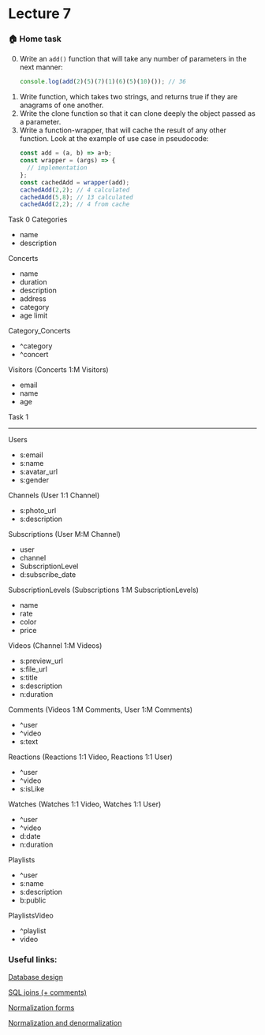 # Lecture 7

### :house: Home task

0. Write an `add()` function that will take any number of parameters in the next manner:
   ```js
   console.log(add(2)(5)(7)(1)(6)(5)(10)()); // 36
1. Write function, which takes two strings, and returns true if they are anagrams of one another.
2. Write the clone function so that it can clone deeply the object passed as a parameter.
3. Write a function-wrapper, that will cache the result of any other function.
   Look at the example of use case in pseudocode:
   ```js
   const add = (a, b) => a+b;
   const wrapper = (args) => {
     // implementation
   };
   const cachedAdd = wrapper(add);
   cachedAdd(2,2); // 4 calculated
   cachedAdd(5,8); // 13 calculated
   cachedAdd(2,2); // 4 from cache
   ```
   
Task 0
Categories
- name
- description

Concerts
- name
- duration
- description
- address
- category
- age limit

Category_Concerts
- ^category
- ^concert

Visitors (Concerts 1:M Visitors)
- email
- name
- age

Task 1
________________________________
Users
- s:email
- s:name
- s:avatar_url
- s:gender

Channels (User 1:1 Channel)
- s:photo_url
- s:description

Subscriptions (User M:M Channel)
- user
- channel
- SubscriptionLevel
- d:subscribe_date

SubscriptionLevels (Subscriptions 1:M SubscriptionLevels)
- name
- rate
- color
- price

Videos (Channel 1:M Videos)
- s:preview_url
- s:file_url
- s:title
- s:description
- n:duration

Comments (Videos 1:M Comments, User 1:M Comments)
- ^user
- ^video
- s:text

Reactions (Reactions 1:1 Video, Reactions 1:1 User)
- ^user
- ^video
- s:isLike

Watches (Watches 1:1 Video, Watches 1:1 User)
- ^user
- ^video
- d:date
- n:duration

Playlists
- ^user
- s:name
- s:description
- b:public

PlaylistsVideo
- ^playlist
- video



### Useful links:
[Database design](https://metanit.com/sql/tutorial/1.1.php)

[SQL joins (+ comments)](https://habr.com/ru/post/448072/)

[Normalization forms](https://www.guru99.com/database-normalization.html)

[Normalization and denormalization](https://techdifferences.com/difference-between-normalization-and-denormalization.html)




